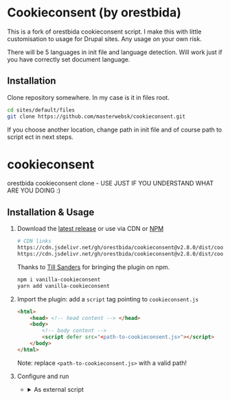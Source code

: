 # Cookieconsent (by orestbida)

This is a fork of orestbida cookieconsent script. I make this with little customisation to usage for Drupal sites. Any usage on your own risk.

There will be 5 languages in init file and language detection. Will work just if you have correctly set document language.

## Installation

Clone repository somewhere. In my case is it in files root.

```bash
cd sites/default/files
git clone https://github.com/masterwebsk/cookieconsent.git
```
If you choose another location, change path in init file and of course path to script ect in next steps.


# cookieconsent
orestbida cookieconsent clone - USE JUST IF YOU UNDERSTAND WHAT ARE YOU DOING :)
## Installation & Usage
1. Download the [latest release](https://github.com/orestbida/cookieconsent/releases/latest) or use via CDN or [NPM](https://www.npmjs.com/package/vanilla-cookieconsent)

    ```bash
    # CDN links
    https://cdn.jsdelivr.net/gh/orestbida/cookieconsent@v2.8.0/dist/cookieconsent.js
    https://cdn.jsdelivr.net/gh/orestbida/cookieconsent@v2.8.0/dist/cookieconsent.css
    ```

    Thanks to [Till Sanders](https://github.com/tillsanders) for bringing the plugin on npm.

    ```bash
    npm i vanilla-cookieconsent
    yarn add vanilla-cookieconsent
    ```

1. Import the plugin: add a `script` tag pointing to `cookieconsent.js`
    ```html
    <html>
        <head> <!-- head content --> </head>
        <body>
            <!-- body content -->
            <script defer src="<path-to-cookieconsent.js>"></script>
        </body>
    </html>
    ```
    <span>Note: replace `<path-to-cookieconsent.js>` with a valid path!</span>
    <br>

3. Configure and run
    -   <details><summary>As external script</summary>
        <p>

        - Create a `.js` file (e.g. `cookieconsent-init.js`) and import it in your html page

            ```html
            <body>
                <!-- body content ... -->
                <script defer src="<path-to-cookieconsent.js>"></script>
                <script defer src="<path-to-cookieconsent-init.js>"></script>
            <body>
            ```

        - Configure the plugin inside `cookieconsent-init.js`
